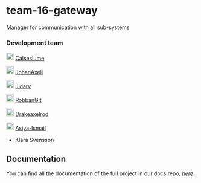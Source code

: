 # team-16-gateway

Manager for communication with all sub-systems

### Development team

<img src="https://avatars.githubusercontent.com/u/71592942?s=40&v=4" alt="Profile Picture Caisesiume" width="20"/> [Caisesiume](https://github.com/Caisesiume)

<img src="https://avatars.githubusercontent.com/u/71591829?v=4" alt="Profile Picture JohanAxell" width="20"/> [JohanAxell](https://github.com/johanaxell)

<img src="https://avatars.githubusercontent.com/u/81258179?v=4" alt="Profile Picture Jidarv" width="20"/> [Jidarv](https://github.com/Jidarv)

<img src="https://avatars.githubusercontent.com/u/81112288?v=4" alt="Profile Picture RobbanGit" width="20"/> [RobbanGit](https://github.com/RobbanGit)

<img src="https://avatars.githubusercontent.com/u/51012876?v=4" alt="Profile Picture DrakeAxelrod" width="20"/> [Drakeaxelrod](https://github.com/Drakeaxelrod)

<img src="https://avatars.githubusercontent.com/u/72571860?v=4" alt="Profile Picture Asiya-Ismail" width="20"/> [Asiya-Ismail](https://github.com/Asiya-Ismail)

- Klara Svensson

## Documentation

You can find all the documentation of the full project in our docs repo, [*here*.](https://github.com/Caisesiume/dentistimo-documentation)
